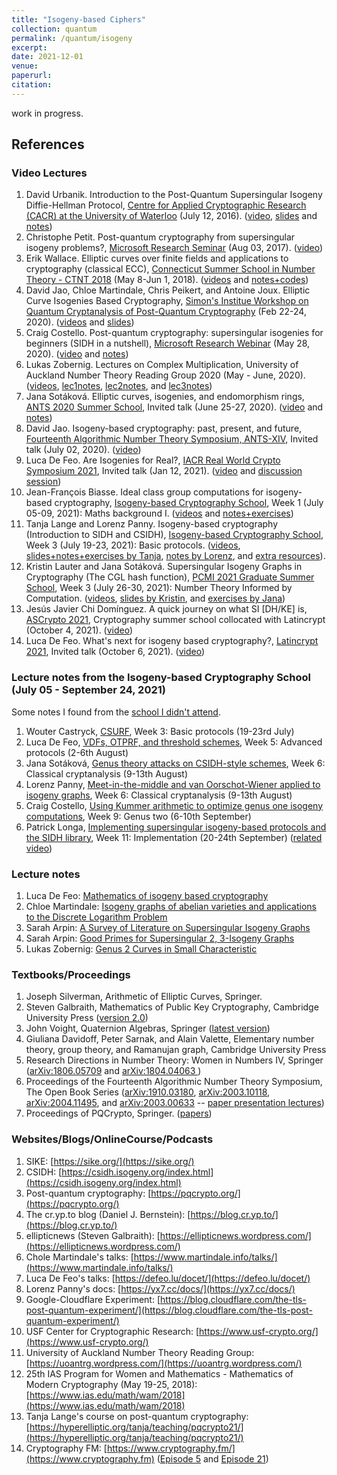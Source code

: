 ```yaml
---
title: "Isogeny-based Ciphers"
collection: quantum
permalink: /quantum/isogeny
excerpt:
date: 2021-12-01
venue: 
paperurl: 
citation: 
---
```

 
work in progress.

## References

### Video Lectures
1.  David Urbanik. Introduction to the Post-Quantum Supersingular Isogeny Diffie-Hellman Protocol, [Centre for Applied Cryptographic Research (CACR) at the University of Waterloo](https://cacr.uwaterloo.ca/) (July 12, 2016). ([video](https://www.youtube.com/watch?v=PW5Vsu57o9I), [slides](https://www.math.toronto.edu/dburbani/work/sidh_talk_july_2016.pdf) and [notes](https://www.math.toronto.edu/dburbani/work/friendlysidh.pdf))
2. Christophe Petit. Post-quantum cryptography from supersingular isogeny problems?, [Microsoft Research Seminar](https://www.microsoft.com/en-us/research/video/post-quantum-cryptography-supersingular-isogeny-problems/) (Aug 03, 2017). ([video](https://www.youtube.com/watch?v=eHkmO7bFaSc))
3. Erik Wallace. Elliptic curves over finite fields and applications to cryptography (classical ECC), [Connecticut Summer School in Number Theory - CTNT 2018](https://ctnt-summer.math.uconn.edu/about-ctnt2018/#) (May 8-Jun 1, 2018). ([videos](https://www.youtube.com/playlist?list=PLJUSzeW191QylsLXla4uaR9KOcNlcJIes) and [notes+codes](https://ctnt-summer.math.uconn.edu/schedules-and-abstracts-2018/))
4. David Jao, Chloe Martindale, Chris Peikert, and Antoine Joux. Elliptic Curve Isogenies Based Cryptography, [Simon's Institue Workshop on Quantum Cryptanalysis of Post-Quantum Cryptography](https://simons.berkeley.edu/workshops/lattices2020-quantum2020-joint) (Feb 22-24, 2020). ([videos](https://www.youtube.com/playlist?list=PLgKuh-lKre101qeibKuHS1chgHzIahf7m) and [slides](https://simons.berkeley.edu/workshops/schedule/14097))
5. Craig Costello. Post-quantum cryptography: supersingular isogenies for beginners (SIDH in a nutshell), [Microsoft Research Webinar](https://www.microsoft.com/en-us/research/webinar/) (May 28, 2020). ([video](https://www.microsoft.com/en-us/research/video/post-quantum-cryptography-supersingular-isogenies-for-beginners/) and [notes](https://eprint.iacr.org/2019/1321))
6. Lukas Zobernig. Lectures on Complex Multiplication, University of Auckland Number Theory Reading Group 2020 (May - June, 2020). ([videos](https://youtube.com/playlist?list=PLDSicQbDroeqlQ8cce4JtExbL4aZ67bgk), [lec1notes](https://uoantrg.files.wordpress.com/2020/05/ell_over_c_1.pdf), [lec2notes](https://uoantrg.files.wordpress.com/2020/05/ell_over_c_2.pdf), and [lec3notes](https://uoantrg.files.wordpress.com/2020/07/ell_cm_1-1.pdf))
7. Jana Sotáková. Elliptic curves, isogenies, and endomorphism rings, [ANTS 2020 Summer School](https://www.math.auckland.ac.nz/~sgal018/ANTS/schedule.html), Invited talk (June 25-27, 2020). ([video](https://www.youtube.com/watch?v=hHD1tqFqjEQ) and [notes](https://jana-sotakova.github.io/writings/ANTS_school_exposition.pdf))
8. David Jao. Isogeny-based cryptography: past, present, and future, [Fourteenth Algorithmic Number Theory Symposium, ANTS-XIV](https://www.math.auckland.ac.nz/~sgal018/ANTS/schedule.html), Invited talk (July 02, 2020). ([video](https://www.youtube.com/watch?v=AoE-uQinzqU))
9. Luca De Feo.  Are Isogenies for Real?, [IACR Real World Crypto Symposium 2021](https://rwc.iacr.org/2021/), Invited talk (Jan 12, 2021). ([video](https://www.youtube.com/watch?v=EAe5dqWcxh4) and [discussion session](https://defeo.lu/docet/youtube/2021/01/12/rwc/))
10. Jean-François Biasse. Ideal class group computations for isogeny-based cryptography, [Isogeny-based Cryptography School](https://isogenyschool2020.co.uk/), Week 1 (July 05-09, 2021): Maths background I. ([videos](https://www.youtube.com/playlist?list=PLasTV9KvJPBusFVpkCVh-W4dYyB9aNkay) and [notes+exercises](http://www.usf-crypto.org/class-groups/))
11. Tanja Lange and Lorenz Panny. Isogeny-based cryptography (Introduction to SIDH and CSIDH), [Isogeny-based Cryptography School](https://isogenyschool2020.co.uk/), Week 3 (July 19-23, 2021): Basic protocols. ([videos](https://www.youtube.com/playlist?list=PL6hzlGxGIS1Cnx3XS7ZD4wjcTmHqOEpTS), [slides+notes+exercises by Tanja](https://www.hyperelliptic.org/tanja/teaching/isogeny-school21/), [notes by Lorenz](https://yx7.cc/docs/misc/isog_bristol_notes.pdf), and [extra resources](https://hyperelliptic.org/tanja/teaching/pqcrypto21/)).
12. Kristin Lauter and Jana Sotáková. Supersingular Isogeny Graphs in Cryptography (The CGL hash function), [PCMI 2021 Graduate Summer School](https://www.ias.edu/pcmi/2021-graduate-summer-school-course-descriptions), Week 3 (July 26-30, 2021): Number Theory Informed by Computation. ([videos](https://www.youtube.com/playlist?list=PLldN_DpkXL3YpsmlyeN7Xop_TlNkMAsj9), [slides by Kristin](https://www.ias.edu/pcmi/pcmi-2021-gss-lecture-notes-and-problem-sets), and [exercises by Jana](https://jana-sotakova.github.io/PCMI.html))
13. Jesús Javier Chi Domínguez. A quick journey on what SI [DH/KE] is, [ASCrypto 2021](https://www.urosario.edu.co/ascrypto/home/), Cryptography summer school collocated with Latincrypt (October 4, 2021). ([video](https://www.youtube.com/watch?v=B_0osKMNN5k))
14. Luca De Feo. What's next for isogeny based cryptography?, [Latincrypt 2021](https://www.urosario.edu.co/Latin-Crypt/inicio/), Invited talk (October 6, 2021). ([video](https://www.youtube.com/watch?v=IF7uRqViHPs))

<!----- 
2. Joost Renes, Improved Classical Cryptanalysis of SIKE in Practice, [IACR Practice and Theory of Public-Key Cryptography 2020](https://pkc.iacr.org/2020/), paper presentation (Jun 04, 2020). ([video](https://www.youtube.com/watch?v=QGIEbIzt6gk) and [paper](https://pkc.iacr.org/2020/program.php))
4. Antonin Leroux, Faster Computation of isogenies of large prime degree, [Fourteenth Algorithmic Number Theory Symposium, ANTS-XIV](https://www.math.auckland.ac.nz/~sgal018/ANTS/schedule.html), Paper presentation (July 02, 2020). ([video](https://www.youtube.com/watch?v=BA-mknsDMaY) and [paper](https://velusqrt.isogeny.org/))
5. Thomas Decru + Daniele Cozzo + Craig Costello, CSIDH on the surface + Sashimi + supersingular isogeny problem, [PQCrypto 2020](https://pqcrypto2020.inria.fr/program/), Isogeny-based and Number Theoretic-based Cryptography. ([videos](https://www.youtube.com/playlist?list=PLv9DOvVF-X96M-O2obeLYzhZ0Qj15p_wb) and [papers](https://pqcrypto2020.inria.fr/program/))
7. Chloe Martindale, Bruhat-Tits trees as a tool for isogeny-based cryptography, [Front Range Number Theory Day](https://sites.google.com/colorado.edu/front-range-number-theory-day/spring-2021) (April 24, 2021). ([video](https://www.youtube.com/watch?v=5f3SGbrQlkk) 360p)
----->

### Lecture notes from the Isogeny-based Cryptography School (July 05 - September 24, 2021)
Some notes I found from the [school I didn't attend](https://isogenyschool2020.co.uk/schedule/).
1. Wouter Castryck, [CSURF](https://homes.esat.kuleuven.be/~wcastryc/summer_school_csurf.pdf), Week 3: Basic protocols (19-23rd July)
2. Luca De Feo, [VDFs, OTPRF, and threshold schemes](https://defeo.lu/docet/assets/misc/2021-08-02-isogeny-school.pdf), Week 5: Advanced protocols (2-6th August)
3. Jana Sotáková, [Genus theory attacks on CSIDH-style schemes](https://jana-sotakova.github.io/DDH/DDH.pdf), Week 6: Classical cryptanalysis (9-13th August)
4. Lorenz Panny, [Meet-in-the-middle and van Oorschot-Wiener applied to isogeny graphs](https://yx7.cc/docs/misc/isogprob_bristol_notes.pdf), Week 6: Classical cryptanalysis (9-13th August)
5. Craig Costello, [Using Kummer arithmetic to optimize genus one isogeny computations](https://www.craigcostello.com.au/s/why-hyperelliptic.pdf), Week 9: Genus two (6-10th September) 
6. Patrick Longa, [Implementing supersingular isogeny-based protocols and the SIDH library](https://www.patricklonga.com/talks),  Week 11: Implementation (20-24th September) ([related video](https://www.youtube.com/watch?v=31NyfrHSAco))

### Lecture notes
1. Luca De Feo: [Mathematics of isogeny based cryptography](https://defeo.lu/docet/talk/2019/03/18/mathsofpkc/)
2. Chloe Martindale: [Isogeny graphs of abelian varieties and applications to the Discrete Logarithm Problem](https://www.martindale.info/Rennes.pdf)
3. Sarah Arpin: [A Survey of Literature on Supersingular Isogeny Graphs](http://math.colorado.edu/~saar7867/SupersingularIsogenyLiterature.pdf)
4. Sarah Arpin: [Good Primes for Supersingular 2, 3-Isogeny Graphs](http://math.colorado.edu/~saar7867/GoodPrimes.pdf)
5. Lukas Zobernig: [Genus 2 Curves in Small Characteristic](https://www.math.auckland.ac.nz/~lzob857/papers/g2curves.pdf)


### Textbooks/Proceedings
1. Joseph Silverman, Arithmetic of Elliptic Curves, Springer.
2. Steven Galbraith, Mathematics of Public Key Cryptography, Cambridge University Press ([version 2.0](https://www.math.auckland.ac.nz/~sgal018/crypto-book/crypto-book.html))
3. John Voight, Quaternion Algebras, Springer ([latest version](https://math.dartmouth.edu/~jvoight/quat.html))
4. Giuliana Davidoff, Peter Sarnak, and Alain Valette, Elementary number theory, group theory, and Ramanujan graph, Cambridge University Press
5. Research Directions in Number Theory: Women in Numbers IV, Springer ([arXiv:1806.05709](https://arxiv.org/abs/1806.05709) and [arXiv:1804.04063
](https://arxiv.org/abs/1804.04063))
6. Proceedings of the Fourteenth Algorithmic Number Theory Symposium, The Open Book Series ([arXiv:1910.03180](https://arxiv.org/abs/1910.03180), [arXiv:2003.10118](https://arxiv.org/abs/2003.10118), [arXiv:2004.11495](https://arxiv.org/abs/2004.11495), and [arXiv:2003.00633](https://arxiv.org/abs/2003.00633) -- [paper presentation lectures](https://www.youtube.com/channel/UCdSSlKPQ57S8AlHaiclp26Q/videos))
7. Proceedings of PQCrypto, Springer. ([papers](https://pqcrypto.org/conferences.html))

### Websites/Blogs/OnlineCourse/Podcasts
1. SIKE: [https://sike.org/](https://sike.org/)
2. CSIDH: [https://csidh.isogeny.org/index.html](https://csidh.isogeny.org/index.html)
3. Post-quantum cryptography: [https://pqcrypto.org/](https://pqcrypto.org/)
4. The cr.yp.to blog (Daniel J. Bernstein): [https://blog.cr.yp.to/](https://blog.cr.yp.to/)
5. ellipticnews (Steven Galbraith): [https://ellipticnews.wordpress.com/](https://ellipticnews.wordpress.com/)
6. Chole Martindale's talks: [https://www.martindale.info/talks/](https://www.martindale.info/talks/)
7. Luca De Feo's talks: [https://defeo.lu/docet/](https://defeo.lu/docet/)
8. Lorenz Panny's docs: [https://yx7.cc/docs/](https://yx7.cc/docs/)
9. Google-Cloudflare Experiment: [https://blog.cloudflare.com/the-tls-post-quantum-experiment/](https://blog.cloudflare.com/the-tls-post-quantum-experiment/)
10. USF Center for Cryptographic Research: [https://www.usf-crypto.org/](https://www.usf-crypto.org/)
11. University of Auckland Number Theory Reading Group: [https://uoantrg.wordpress.com/](https://uoantrg.wordpress.com/)
12. 25th IAS Program for Women and Mathematics - Mathematics of Modern Cryptography (May 19-25, 2018): [https://www.ias.edu/math/wam/2018](https://www.ias.edu/math/wam/2018)
13. Tanja Lange's course on post-quantum cryptography: [https://hyperelliptic.org/tanja/teaching/pqcrypto21/](https://hyperelliptic.org/tanja/teaching/pqcrypto21/)
14. Cryptography FM: [https://www.cryptography.fm/](https://www.cryptography.fm) ([Episode 5](https://www.cryptography.fm/5) and [Episode 21](https://www.cryptography.fm/21))
